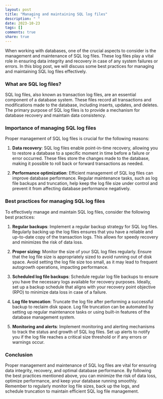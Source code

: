 ```yaml
---
layout: post
title: "Managing and maintaining SQL log files"
description: " "
date: 2023-10-23
tags: []
comments: true
share: true
---
```


When working with databases, one of the crucial aspects to consider is the management and maintenance of SQL log files. These log files play a vital role in ensuring data integrity and recovery in case of any system failures or errors. In this blog post, we will discuss some best practices for managing and maintaining SQL log files effectively.

### What are SQL log files?

SQL log files, also known as transaction log files, are an essential component of a database system. These files record all transactions and modifications made to the database, including inserts, updates, and deletes. The primary purpose of SQL log files is to provide a mechanism for database recovery and maintain data consistency.

### Importance of managing SQL log files

Proper management of SQL log files is crucial for the following reasons:

1. **Data recovery**: SQL log files enable point-in-time recovery, allowing you to restore a database to a specific moment in time before a failure or error occurred. These files store the changes made to the database, making it possible to roll back or forward transactions as needed.

2. **Performance optimization**: Efficient management of SQL log files can improve database performance. Regular maintenance tasks, such as log file backups and truncation, help keep the log file size under control and prevent it from affecting database performance negatively.

### Best practices for managing SQL log files

To effectively manage and maintain SQL log files, consider the following best practices:

1. **Regular backups**: Implement a regular backup strategy for SQL log files. Regularly backing up the log files ensures that you have a reliable and up-to-date copy of the transaction logs. This allows for speedy recovery and minimizes the risk of data loss. 

2. **Proper sizing**: Monitor the size of your SQL log files regularly. Ensure that the log file size is appropriately sized to avoid running out of disk space. Avoid setting the log file size too small, as it may lead to frequent autogrowth operations, impacting performance.

3. **Scheduled log file backups**: Schedule regular log file backups to ensure you have the necessary logs available for recovery purposes. Ideally, set up a backup schedule that aligns with your recovery point objective (RPO) to minimize data loss in case of a failure.

4. **Log file truncation**: Truncate the log file after performing a successful backup to reclaim disk space. Log file truncation can be automated by setting up regular maintenance tasks or using built-in features of the database management system.

5. **Monitoring and alerts**: Implement monitoring and alerting mechanisms to track the status and growth of SQL log files. Set up alerts to notify you if the log file reaches a critical size threshold or if any errors or warnings occur.

### Conclusion

Proper management and maintenance of SQL log files are vital for ensuring data integrity, recovery, and optimal database performance. By following the best practices mentioned above, you can minimize the risk of data loss, optimize performance, and keep your database running smoothly. Remember to regularly monitor log file sizes, back up the logs, and schedule truncation to maintain efficient SQL log file management.